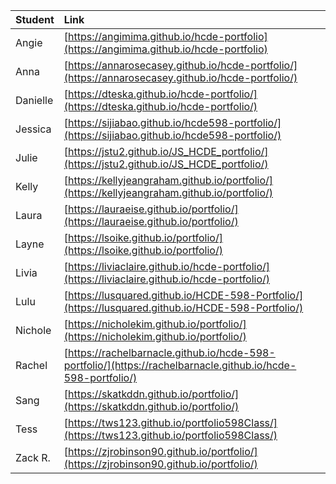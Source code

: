 | Student | Link |
| :--- | :--- |
| Angie | [https://angimima.github.io/hcde-portfolio](https://angimima.github.io/hcde-portfolio) |
| Anna | [https://annarosecasey.github.io/hcde-portfolio/](https://annarosecasey.github.io/hcde-portfolio/) |
| Danielle | [https://dteska.github.io/hcde-portfolio/](https://dteska.github.io/hcde-portfolio/) |
| Jessica | [https://sijiabao.github.io/hcde598-portfolio/](https://sijiabao.github.io/hcde598-portfolio/) |
| Julie | [https://jstu2.github.io/JS_HCDE_portfolio/](https://jstu2.github.io/JS_HCDE_portfolio/) |
| Kelly | [https://kellyjeangraham.github.io/portfolio/](https://kellyjeangraham.github.io/portfolio/) |
| Laura | [https://lauraeise.github.io/portfolio/](https://lauraeise.github.io/portfolio/)
| Layne | [https://lsoike.github.io/portfolio/](https://lsoike.github.io/portfolio/) |
| Livia | [https://liviaclaire.github.io/hcde-portfolio/](https://liviaclaire.github.io/hcde-portfolio/) |
| Lulu | [https://lusquared.github.io/HCDE-598-Portfolio/](https://lusquared.github.io/HCDE-598-Portfolio/) |
| Nichole | [https://nicholekim.github.io/portfolio/](https://nicholekim.github.io/portfolio/) |
| Rachel | [https://rachelbarnacle.github.io/hcde-598-portfolio/](https://rachelbarnacle.github.io/hcde-598-portfolio/) |
| Sang | [https://skatkddn.github.io/portfolio/](https://skatkddn.github.io/portfolio/) |
| Tess | [https://tws123.github.io/portfolio598Class/](https://tws123.github.io/portfolio598Class/) |
| Zack R. | [https://zjrobinson90.github.io/portfolio/](https://zjrobinson90.github.io/portfolio/) |
